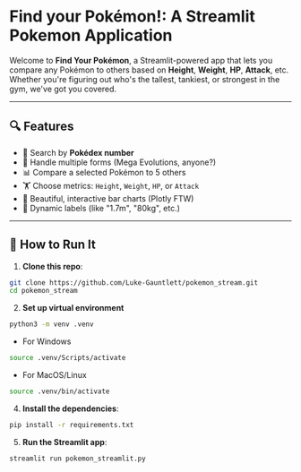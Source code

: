 # Find your Pokémon!: A Streamlit Pokemon Application

Welcome to **Find Your Pokémon**, a Streamlit-powered app that lets you compare any Pokémon to others based on **Height**, **Weight**, **HP**, **Attack**, etc. Whether you're figuring out who's the tallest, tankiest, or strongest in the gym, we've got you covered.

---

## 🔍 Features

- 🧾 Search by **Pokédex number**
- 🔀 Handle multiple forms (Mega Evolutions, anyone?)
- 📊 Compare a selected Pokémon to 5 others
- 🏋️ Choose metrics: `Height`, `Weight`, `HP`, or `Attack`
- 🎨 Beautiful, interactive bar charts (Plotly FTW)
- 🤖 Dynamic labels (like "1.7m", "80kg", etc.)

---

## 🚀 How to Run It

1. **Clone this repo**:
```bash
git clone https://github.com/Luke-Gauntlett/pokemon_stream.git
cd pokemon_stream
```
2. **Set up virtual environment**
```bash
python3 -m venv .venv
```
- For Windows
```bash
source .venv/Scripts/activate
```
- For MacOS/Linux
```bash
source .venv/bin/activate
```
4. **Install the dependencies**:
```bash
pip install -r requirements.txt
```
5. **Run the Streamlit app**:
```bash
streamlit run pokemon_streamlit.py
```